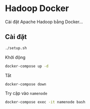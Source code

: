# Hadoop Docker

Cài đặt Apache Hadoop bằng Docker...

## Cài đặt

```bash
./setup.sh
```

Khởi động

```bash
docker-compose up -d
```

Tắt

```bash
docker-compose down
```

Try cập vào `namenode`

```bash
docker-compose exec -it namenode bash
```
